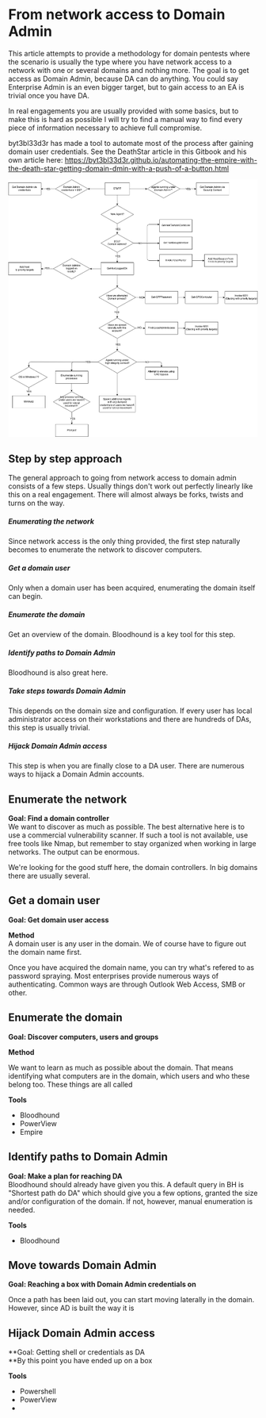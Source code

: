 # From network access to Domain Admin

This article attempts to provide a methodology for domain pentests where the scenario is usually the type where you have network access to a network with one or several domains and nothing more. The goal is to get access as Domain Admin, because DA can do anything. You could say Enterprise Admin is an even bigger target, but to gain access to an EA is trivial once you have DA.

In real engagements you are usually provided with some basics, but to make this is hard as possible I will try to find a manual way to find every piece of information necessary to achieve full compromise.

byt3bl33d3r has made a tool to automate most of the process after gaining domain user credentials. See the DeathStar article in this Gitbook and his own article here: https://byt3bl33d3r.github.io/automating-the-empire-with-the-death-star-getting-domain-dmin-with-a-push-of-a-button.html

![](/assets/deathstar.png)

## Step by step approach

The general approach to going from network access to domain admin consists of a few steps. Usually things don't work out perfectly linearly like this on a real engagement. There will almost always be forks, twists and turns on the way.

##### Enumerating the network

Since network access is the only thing provided, the first step naturally becomes to enumerate the network to discover computers.

##### Get a domain user

Only when a domain user has been acquired, enumerating the domain itself can begin.

##### Enumerate the domain

Get an overview of the domain. Bloodhound is a key tool for this step.

##### Identify paths to Domain Admin

Bloodhound is also great here.

##### Take steps towards Domain Admin

This depends on the domain size and configuration. If every user has local administrator access on their workstations and there are hundreds of DAs, this step is usually trivial.

##### Hijack Domain Admin access

This step is when you are finally close to a DA user. There are numerous ways to hijack a Domain Admin accounts.

## Enumerate the network

**Goal: Find a domain controller**  
We want to discover as much as possible. The best alternative here is to use a commercial vulnerability scanner. If such a tool is not available, use free tools like Nmap, but remember to stay organized when working in large networks. The output can be enormous.

We're looking for the good stuff here, the domain controllers. In big domains there are usually several.

## Get a domain user

**Goal: Get domain user access**

**Method**  
A domain user is any user in the domain. We of course have to figure out the domain name first.

Once you have acquired the domain name, you can try what's refered to as password spraying. Most enterprises provide numerous ways of authenticating. Common ways are through Outlook Web Access, SMB or other.

## Enumerate the domain

**Goal: Discover computers, users and groups**

**Method**

We want to learn as much as possible about the domain. That means identifying what computers are in the domain, which users and who these belong too. These things are all called 

**Tools**

* Bloodhound
* PowerView
* Empire

## Identify paths to Domain Admin

**Goal: Make a plan for reaching DA**  
Bloodhound should already have given you this. A default query in BH is "Shortest path do DA" which should give you a few options, granted the size and/or configuration of the domain. If not, however, manual enumeration is needed.

**Tools**

* Bloodhound

## Move towards Domain Admin

**Goal: Reaching a box with Domain Admin credentials on**

Once a path has been laid out, you can start moving laterally in the domain. However, since AD is built the way it is

## Hijack Domain Admin access

**Goal: Getting shell or credentials as DA  
**By this point you have ended up on a box 

**Tools**

* Powershell
* PowerView
* 


